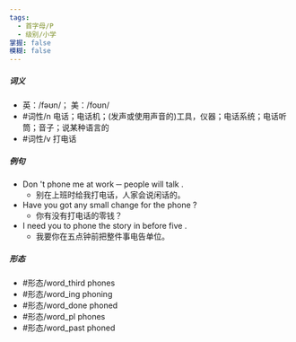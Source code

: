 ```yaml
---
tags:
  - 首字母/P
  - 级别/小学
掌握: false
模糊: false
---
```

##### 词义
- 英：/fəʊn/； 美：/foʊn/
- #词性/n  电话；电话机；(发声或使用声音的)工具，仪器；电话系统；电话听筒；音子；说某种语言的
- #词性/v  打电话
##### 例句
- Don 't phone me at work ─ people will talk .
	- 别在上班时给我打电话，人家会说闲话的。
- Have you got any small change for the phone ?
	- 你有没有打电话的零钱？
- I need you to phone the story in before five .
	- 我要你在五点钟前把整件事电告单位。
##### 形态
- #形态/word_third phones
- #形态/word_ing phoning
- #形态/word_done phoned
- #形态/word_pl phones
- #形态/word_past phoned

